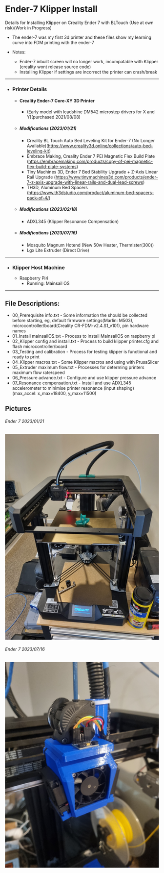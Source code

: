 # Ender-7 Klipper Install
Details for Installing Klipper on Creality Ender 7 with BLTouch (Use at own risk)(Work in Progress)
- The ender-7 was my first 3d printer and these files show my learning curve into FDM printing with the ender-7

- Notes:
  - Ender-7 inbuilt screen will no longer work, incompatable with Klipper (creality wont release source code)
  - Installing Klipper if settings are incorrect the printer can crash/break
  
- - - -
- ### Printer Details
  - #### Creality Ender-7 Core-XY 3D Printer
    - (Early model with leadshine DM542 microstep drivers for X and Y)(purchased 2021/08/08)
  - ##### Modifications (2023/01/21)
    - Creality BL Touch Auto Bed Leveling Kit for Ender-7 (No Longer Available)(https://www.creality3d.online/collections/auto-bed-leveling-kit)
    - Embrace Making, Creality Ender 7 PEI Magnetic Flex Build Plate (https://embracemaking.com/products/copy-of-pei-magnetic-flex-build-plate-systems)
    - Tiny Machines 3D, Ender 7 Bed Stability Upgrade + Z-Axis Linear Rail Upgrade (https://www.tinymachines3d.com/products/ender-7-z-axis-upgrade-with-linear-rails-and-dual-lead-screws)
    - TH3D, Aluminum Bed Spacers (https://www.th3dstudio.com/product/aluminum-bed-spacers-pack-of-4/)

  - ##### Modifications (2023/02/18)
    - ADXL345 (Klipper Resonance Compensation)

  - ##### Modifications (2023/07/16)
    - Mosquito Magnum Hotend (New 50w Heater, Thermister(300))
    - Lgx Lite Extruder (Direct Drive)

- - - -           
- ### Klipper Host Machine
  - Raspberry Pi4
    - Running: Mainsail OS

- - - -
## File Descriptions:
 - 00_Prerequisite info.txt - Some information the should be collected before starting, eg, default firmware settings(Marlin: M503), microcontroller/board(Creality CR-FDM-v2.4.S1_v101), pin hardware names
 - 01_Install mainsailOS.txt - Process to install MainsailOS on raspberry pi
 - 02_Klipper config and install.txt - Process to build klipper printer.cfg and flash microcontroller/board
 - 03_Testing and calibration - Process for testing klipper is functional and ready to print
 - 04_Klipper macros.txt - Some Klipper macros and using with PrusaSlicer
 - 05_Extruder maximum flow.txt - Processes for determing printers maximum flow rate/speed
 - 06_Pressure advance.txt - Configure and use klipper pressure advance
 - 07_Resonance compensation.txt - Install and use ADXL345 accelerometer to minimise printer resonance (input shaping) (max_accel: x_max=18400, y_max=11500)
 
## Pictures
###### Ender 7 2023/01/21
![Ender-7](images/20230121_Ender-7_Whole.jpg)

###### Ender 7 2023/07/16
![Ender-7_mosquito_magnum](images/20230712_ender-7_hotend.jpg)

